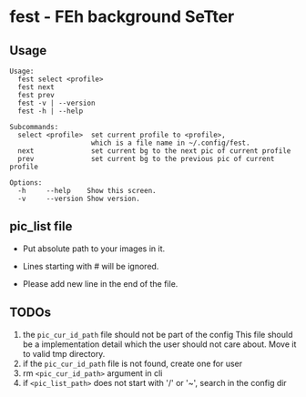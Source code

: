 # fest - FEh background SeTter

## Usage
```shell
Usage:
  fest select <profile>
  fest next
  fest prev
  fest -v | --version
  fest -h | --help

Subcommands:
  select <profile>  set current profile to <profile>,
                    which is a file name in ~/.config/fest.
  next              set current bg to the next pic of current profile
  prev              set current bg to the previous pic of current profile

Options:
  -h     --help    Show this screen.
  -v     --version Show version.
```

## pic_list file
- Put absolute path to your images in it.

- Lines starting with # will be ignored.

- Please add new line in the end of the file.

## TODOs
1. the `pic_cur_id_path` file should not be part of the config
  This file should be a implementation detail which the user should not care about.
  Move it to valid tmp directory.
2. if the `pic_cur_id_path` file is not found, create one for user
3. rm `<pic_cur_id_path>` argument in cli
4. if `<pic_list_path>` does not start with '/' or '~', search in the config dir
